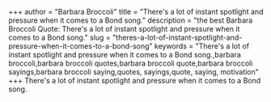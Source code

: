 +++
author = "Barbara Broccoli"
title = "There's a lot of instant spotlight and pressure when it comes to a Bond song."
description = "the best Barbara Broccoli Quote: There's a lot of instant spotlight and pressure when it comes to a Bond song."
slug = "theres-a-lot-of-instant-spotlight-and-pressure-when-it-comes-to-a-bond-song"
keywords = "There's a lot of instant spotlight and pressure when it comes to a Bond song.,barbara broccoli,barbara broccoli quotes,barbara broccoli quote,barbara broccoli sayings,barbara broccoli saying,quotes, sayings,quote, saying, motivation"
+++
There's a lot of instant spotlight and pressure when it comes to a Bond song.
